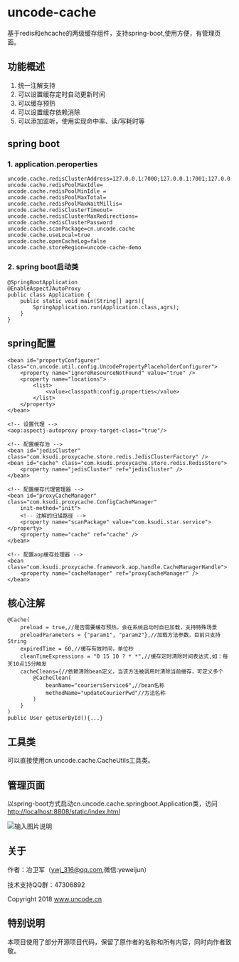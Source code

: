 uncode-cache
===========

基于redis和ehcache的两级缓存组件，支持spring-boot,使用方便，有管理页面。


## 功能概述
1. 统一注解支持
2. 可以设置缓存定时自动更新时间
3. 可以缓存预热
4. 可以设置缓存依赖消除
5. 可以添加监听，使用实现命中率、读/写耗时等



## spring boot

### 1. application.peroperties
	uncode.cache.redisClusterAddress=127.0.0.1:7000;127.0.0.1:7001;127.0.0.1:7002;127.0.0.1:7003;127.0.0.1:7004;127.0.0.1:7005
	uncode.cache.redisPoolMaxIdle=
	uncode.cache.redisPoolMinIdle =
	uncode.cache.redisPoolMaxTotal=
	uncode.cache.redisPoolMaxWaitMillis=
	uncode.cache.redisClusterTimeout=
	uncode.cache.redisClusterMaxRedirections=
	uncode.cache.redisClusterPassword
	uncode.cache.scanPackage=cn.uncode.cache
	uncode.cache.useLocal=true
	uncode.cache.openCacheLog=false
	uncode.cache.storeRegion=uncode-cache-demo
	
### 2. spring boot启动类
	@SpringBootApplication
	@EnableAspectJAutoProxy
	public class Application {
		public static void main(String[] agrs){
			SpringApplication.run(Application.class,agrs);
		}
	}

## spring配置

	<bean id="propertyConfigurer" class="cn.uncode.util.config.UncodePropertyPlaceholderConfigurer"> 
		<property name="ignoreResourceNotFound" value="true" /> 
		<property name="locations"> 
			<list> 
		   		<value>classpath:config.properties</value> 
		   	</list> 
		</property>
	</bean> 

	<!-- 设置代理 -->
	<aop:aspectj-autoproxy proxy-target-class="true"/>
	
	<!-- 配置缓存池 -->
	<bean id="jedisCluster" class="com.ksudi.proxycache.store.redis.JedisClusterFactory" />
	<bean id="cache" class="com.ksudi.proxycache.store.redis.RedisStore">
		<property name="jedisCluster" ref="jedisCluster" />
	</bean>
	
	<!-- 配置缓存代理管理器 -->
	<bean id="proxyCacheManager" class="com.ksudi.proxycache.ConfigCacheManager"
		init-method="init">
		<!-- 注解的扫描路径 -->
		<property name="scanPackage" value="com.ksudi.star.service"></property>
		<property name="cache" ref="cache" />
	</bean>

	<!-- 配置aop缓存处理器 -->
	<bean class="com.ksudi.proxycache.framework.aop.handle.CacheManagerHandle">
		<property name="cacheManager" ref="proxyCacheManager" />
	</bean>
	



## 核心注解

	@Cache(
		preload = true,//是否需要缓存预热，会在系统启动时自已加载，支持特殊场景
		preloadParameters = {"param1", "param2"},//加载方法参数，目前只支持String
		expiredTime = 60,//缓存有效时间，单位秒
		cleanTimeExpressions = "0 15 10 ? * *",//缓存定时清除时间表达式,如：每天10点15分触发
		cacheCleans={//依赖清除bean定义，当该方法被调用时清除当前缓存，可定义多个
			@CacheClean(
				beanName="couriersService6",//bean名称
				methodName="updateCourierPwd"//方法名称
			)
		}
	)
	public User getUserById(){...}



## 工具类

可以直接使用cn.uncode.cache.CacheUtils工具类。

## 管理页面

以spring-boot方式启动cn.uncode.cache.springboot.Application类，访问[http://localhost:8808/static/index.html](http://localhost:8808/static/index.html)


![输入图片说明](https://git.oschina.net/uploads/images/2017/0625/163508_6824afd3_277761.png "在这里输入图片标题")

## 关于

作者：冶卫军（ywj_316@qq.com,微信:yeweijun）

技术支持QQ群：47306892

Copyright 2018 www.uncode.cn

## 特别说明

本项目使用了部分开源项目代码，保留了原作者的名称和所有内容，同时向作者致敬。

